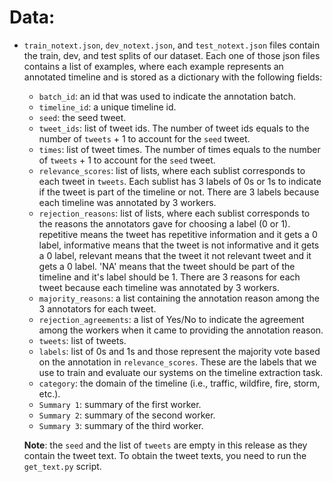 # Data:

* `train_notext.json`, `dev_notext.json`, and `test_notext.json` files contain the train, dev, and test splits of our dataset.
Each one of those json files contains a list of examples, where each example represents an annotated timeline and is stored as a dictionary 
with the following fields:
  - `batch_id`: an id that was used to indicate the annotation batch.
  - `timeline_id`: a unique timeline id.
  - `seed`: the seed tweet.
  - `tweet_ids`: list of tweet ids. The number of tweet ids equals to the number of `tweets` + 1 to account for the `seed` tweet.
  - `times`: list of tweet times. The number of times equals to the number of `tweets` + 1 to account for the `seed` tweet.
  - `relevance_scores`: list of lists, where each sublist corresponds to each tweet in `tweets`. Each sublist has 3 labels of 0s or 1s to 
  indicate if the tweet is part of the timeline or not. There are 3 labels because each timeline was annotated by 3 workers.
  - `rejection_reasons`: list of lists, where each sublist corresponds to the reasons the annotators gave for choosing a label (0 or 1). 
  repetitive means the tweet has repetitive information and it gets a 0 label, informative means that the tweet is not informative and it gets a 
  0 label, relevant means that the tweet it not relevant tweet and it gets a 0 label. 
  'NA' means that the tweet should be part of the timeline and it's label should be 1. There are 3 reasons for each tweet because each timeline was annotated 
  by 3 workers.
  - `majority_reasons`: a list containing the annotation reason among the 3 annotators for each tweet.
  - `rejection_agreements`: a list of Yes/No to indicate the agreement among the workers when it came to providing the annotation reason.
  - `tweets`: list of tweets.
  - `labels`: list of 0s and 1s and those represent the majority vote based on the annotation in `relevance_scores`. 
  These are the labels that we use to train and evaluate our systems on the timeline extraction task.
  - `category`: the domain of the timeline (i.e., traffic, wildfire, fire, storm, etc.).
  - `Summary 1`: summary of the first worker.
  - `Summary 2`: summary of the second worker.
  - `Summary 3`: summary of the third worker.
  
  **Note**: the `seed` and the list of `tweets` are empty in this release as they contain the tweet text. To obtain the tweet texts, you need to run the `get_text.py` script.
